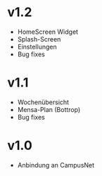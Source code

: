 # v1.2
- HomeScreen Widget
- Splash-Screen
- Einstellungen
- Bug fixes

# v1.1
- Wochenübersicht
- Mensa-Plan (Bottrop)
- Bug fixes

# v1.0
- Anbindung an CampusNet
